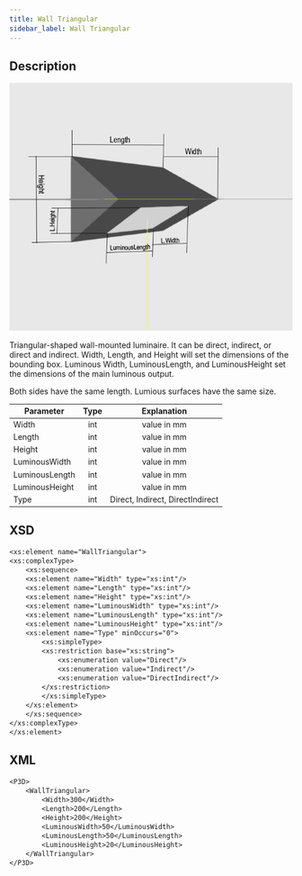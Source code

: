```yaml
---
title: Wall Triangular
sidebar_label: Wall Triangular
---
```


## Description

![Wall Triangular](./doc_images/WallTriangular.PNG) 

Triangular-shaped wall-mounted luminaire. It can be direct, indirect, or direct and indirect. Width, Length, and Height will set the dimensions of the bounding box. Luminous Width, LuminousLength, and  LuminousHeight set the dimensions of the main luminous output.

Both sides have the same length. Lumious surfaces have the same size.

| Parameter| Type | Explanation |
|----------|:--:|:-:|
| Width | int |  value in mm  |
| Length | int |value in mm|
| Height | int | value in mm |
| LuminousWidth | int |  value in mm |
| LuminousLength | int | value in mm |
| LuminousHeight | int |  value in mm |
| Type | int | Direct, Indirect, DirectIndirect |
    
## XSD
	<xs:element name="WallTriangular">
	<xs:complexType>
		<xs:sequence>
		<xs:element name="Width" type="xs:int"/>
		<xs:element name="Length" type="xs:int"/>
		<xs:element name="Height" type="xs:int"/>
		<xs:element name="LuminousWidth" type="xs:int"/>
		<xs:element name="LuminousLength" type="xs:int"/>
		<xs:element name="LuminousHeight" type="xs:int"/>
		<xs:element name="Type" minOccurs="0">
			<xs:simpleType>
			<xs:restriction base="xs:string">
				<xs:enumeration value="Direct"/>
				<xs:enumeration value="Indirect"/>
				<xs:enumeration value="DirectIndirect"/>
			</xs:restriction>
			</xs:simpleType>
		</xs:element>
		</xs:sequence>
	</xs:complexType>
	</xs:element>

## XML
	<P3D>
		<WallTriangular>
			<Width>300</Width>
			<Length>200</Length>
			<Height>200</Height>
			<LuminousWidth>50</LuminousWidth>
			<LuminousLength>50</LuminousLength>
			<LuminousHeight>20</LuminousHeight>
		</WallTriangular>
	</P3D>
